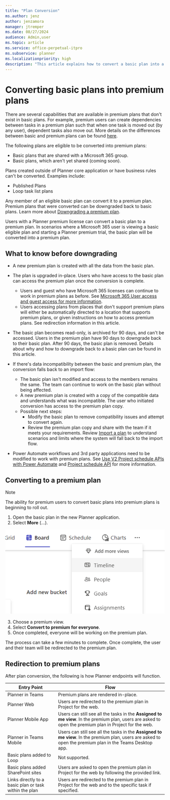 ```yaml
---
title: "Plan Conversion"
ms.author: jenz
author: jenzamora
manager: jtremper
ms.date: 08/27/2024
audience: Admin,user
ms.topic: article
ms.service: office-perpetual-itpro
ms.subservice: planner
ms.localizationpriority: high
description: "This article explains how to convert a basic plan into a premium plan in Microsoft Planner."
---
```


# Converting basic plans into premium plans

There are several capabilities that are available in premium plans that don't exist in basic plans. For example, premium users can create dependencies between tasks in a premium plan such that when one task is moved out (by any user), dependent tasks also move out. More details on the differences between basic and premium plans can be found [here](https://support.microsoft.com/office/comparing-basic-vs-premium-plans-5e351170-4ed5-43dc-bf30-d6762f5a6968).

The following plans are eligible to be converted into premium plans:
- Basic plans that are shared with a Microsoft 365 group.
- Basic plans, which aren't yet shared (coming soon).
  
Plans created outside of Planner core application or have business rules can't be converted. Examples include:

- Published Plans
- Loop task list plans

Any member of an eligible basic plan can convert it to a premium plan. Premium plans that were converted can be downgraded back to basic plans. Learn more about [Downgrading a premium plan](plan-downgrade.md).

Users with a Planner premium license can convert a basic plan to a premium plan. In scenarios where a Microsoft 365 user is viewing a basic eligible plan and starting a Planner premium trial, the basic plan will be converted into a premium plan.

## What to know before downgrading

- A new premium plan is created with all the data from the basic plan.  
- The plan is upgraded in-place. Users who have access to the basic plan can access the premium plan once the conversion is complete.  
  - Users and guest who have Microsoft 365 licenses can continue to work in premium plans as before. See [Microsoft 365 User access and guest access for more information](ProjectWeb/office-365-user-view-access-to-project-and-roadmap.md).
  - Users accessing plans from places that don't support premium plans will either be automatically directed to a location that supports premium plans, or given instructions on how to access premium plans. See redirection information in this article.

- The basic plan becomes read-only, is archived for 90 days, and can't be accessed. Users in the premium plan have 90 days to downgrade back to their basic plan. After 90 days, the basic plan is removed. Details about why and how to downgrade back to a basic plan can be found in this article.
- If there's data incompatibility between the basic and premium plan, the conversion falls back to an import flow:
  - The basic plan isn't modified and access to the members remains the same. The team can continue to work on the basic plan without being affected.
  - A new premium plan is created with a copy of the compatible data and understands what was incompatible. The user who initiated conversion has access to the premium plan copy.
  - Possible next steps:
    - Modify the basic plan to remove compatibility issues and attempt to convert again.
    - Review the premium plan copy and share with the team if it meets your requirements.
Review [Import a plan](https://prod.support.services.microsoft.com/office/import-a-plan-into-a-project-for-the-web-016f9e4d-28c6-4f61-a1b1-82187185977d) to understand scenarios and limits where the system will fall back to the import flow.
- Power Automate workflows and 3rd party applications need to be modified to work with premium plans.  See [Use V2 Project schedule APIs with Power Automate](/dynamics365/project-operations/project-management/scheduling-apis-powerautomate-v2) and [Project schedule API](/dynamics365/project-operations/project-management/schedule-api-preview) for more information.

## Converting to a premium plan

> [!NOTE]
> The ability for premium users to convert basic plans into premium plans is beginning to roll out.

1. Open the basic plan in the new Planner application.
2. Select **More** (…).
 
 ![Screenshot of conversion trigger.](media/convert-ellipsis.png)

3. Choose a premium view.
4. Select **Convert to premium for everyone**.
5. Once completed, everyone will be working on the premium plan.

The process can take a few minutes to complete. Once complete, the user and their team will be redirected to the premium plan.

## Redirection to premium plans

After plan conversion, the following is how Planner endpoints will function.

| **Entry Point** | **Flow** |
|--------------|--------------|
| Planner in Teams       | Premium plans are rendered in-place.|
| Planner Web | Users are redirected to the premium plan in Project for the web.|
| Planner Mobile App | Users can still see all the tasks in the **Assigned to me view**. In the premium plan, users are asked to open the premium plan in Project for the web.|
| Planner in Teams Mobile | Users can still see all the tasks in the **Assigned to me view**. In the premium plan, users are asked to open the premium plan in the Teams Desktop app. |
| Basic plans added to Loop | Not supported.|
| Basic plans added SharePoint sites | Users are asked to open the premium plan in Project for the web by following the provided link.|
| Links directly to a basic plan or task within the plan | Users are redirected to the premium plan in Project for the web and to the specific task if specified. |
